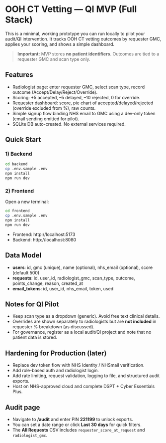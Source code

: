 # OOH CT Vetting — QI MVP (Full Stack)

This is a minimal, working prototype you can run locally to pilot your audit/QI intervention.
It tracks OOH CT vetting outcomes by requester GMC, applies your scoring, and shows a simple dashboard.

> **Important:** MVP stores **no patient identifiers**. Outcomes are tied to a requester GMC and scan type only.

## Features
- Radiologist page: enter requester GMC, select scan type, record outcome (Accept/Delay/Reject/Override).
- Scoring: +5 accepted, –5 delayed, –10 rejected, 0 for override.
- Requester dashboard: score, pie chart of accepted/delayed/rejected (override excluded from %), raw counts.
- Simple signup flow binding NHS email to GMC using a dev-only token (email sending omitted for pilot).
- SQLite DB auto-created. No external services required.

## Quick Start

### 1) Backend
```bash
cd backend
cp .env.sample .env
npm install
npm run dev
```

### 2) Frontend
Open a new terminal:
```bash
cd frontend
cp .env.sample .env
npm install
npm run dev
```

- Frontend: http://localhost:5173
- Backend: http://localhost:8080

## Data Model
- **users**: id, gmc (unique), name (optional), nhs_email (optional), score (default 500)
- **requests**: id, user_id, radiologist_gmc, scan_type, outcome, points_change, reason, created_at
- **email_tokens**: id, user_id, nhs_email, token, used

## Notes for QI Pilot
- Keep scan type as a dropdown (generic). Avoid free text clinical details.
- Overrides are shown separately to radiologists but are **not included** in requester % breakdown (as discussed).
- For governance, register as a local audit/QI project and note that no patient data is stored.

## Hardening for Production (later)
- Replace dev token flow with NHS Identity / NHSmail verification.
- Add role-based auth and radiologist login.
- Add rate limiting, request validation, logging to file, and structured audit exports.
- Host on NHS-approved cloud and complete DSPT + Cyber Essentials Plus.


## Audit page
- Navigate to **/audit** and enter PIN **221199** to unlock exports.
- You can set a date range or click **Last 30 days** for quick filters.
- The **All Requests** CSV includes `requester_score_at_request` and `radiologist_gmc`.
